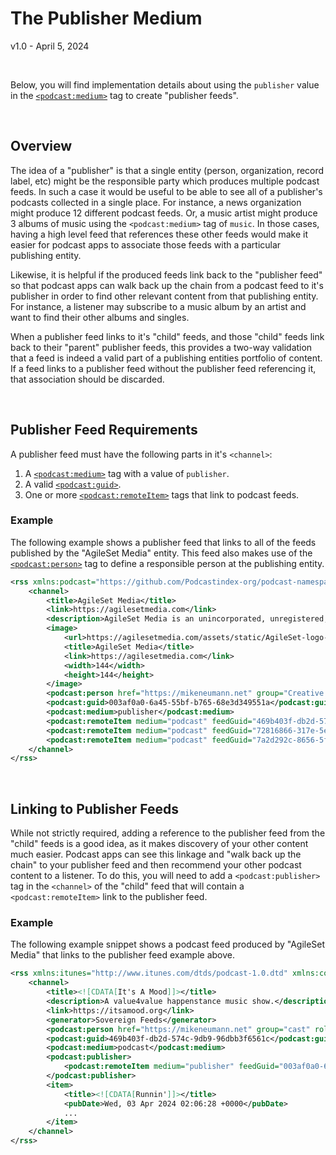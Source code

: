 # The Publisher Medium
v1.0 - April 5, 2024

<br>

Below, you will find implementation details about using the `publisher` value in the [`<podcast:medium>`](https://github.com/Podcastindex-org/podcast-namespace/blob/main/docs/1.0.md#medium) tag to 
create "publisher feeds".

<br>

## Overview

The idea of a "publisher" is that a single entity (person, organization, record label, etc) might be the responsible 
party which produces multiple podcast feeds.  In such a case it would be useful to be able to see all of a 
publisher's podcasts collected in a single place.  For instance, a news organization might produce 12 different 
podcast feeds.  Or, a music artist might produce 3 albums of music using the `<podcast:medium>` tag of `music`.  In 
those cases, having a high level feed that references these other feeds would make it easier for podcast apps to 
associate those feeds with a particular publishing entity.

Likewise, it is helpful if the produced feeds link back to the "publisher feed" so that podcast apps can walk back 
up the chain from a podcast feed to it's publisher in order to find other relevant content from that publishing 
entity.  For instance, a listener may subscribe to a music album by an artist and want to find their other 
albums and singles.

When a publisher feed links to it's "child" feeds, and those "child" feeds link back to their "parent" publisher 
feeds, this provides a two-way validation that a feed is indeed a valid part of a publishing entities portfolio of 
content.  If a feed links to a publisher feed without the publisher feed referencing it, that association should be 
discarded.

<br>

## Publisher Feed Requirements

A publisher feed must have the following parts in it's `<channel>`:

1. A [`<podcast:medium>`](https://github.com/Podcastindex-org/podcast-namespace/blob/main/docs/1.0.md#medium) tag with a value of `publisher`.
2. A valid [`<podcast:guid>`](https://github.com/Podcastindex-org/podcast-namespace/blob/main/docs/1.0.md#guid).
3. One or more [`<podcast:remoteItem>`](https://github.com/Podcastindex-org/podcast-namespace/blob/main/docs/1.0.md#remoteItem) tags that link to podcast feeds.

### Example

The following example shows a publisher feed that links to all of the feeds published by the "AgileSet Media" entity.
This feed also makes use of the [`<podcast:person>`](https://github.com/Podcastindex-org/podcast-namespace/blob/main/docs/1.0.md#person) tag to define a responsible person at the 
publishing entity.

```xml
<rss xmlns:podcast="https://github.com/Podcastindex-org/podcast-namespace/blob/main/docs/1.0.md" version="2.0">
    <channel>
        <title>AgileSet Media</title>
        <link>https://agilesetmedia.com</link>
        <description>AgileSet Media is an unincorporated, unregistered, and unpapered entity of AgileSet LLC for producing and publishing stuff by Mike Neumann. It is based in Texas, USA.</description>
        <image>
            <url>https://agilesetmedia.com/assets/static/AgileSet-logo-square-sm-144.png</url>
            <title>AgileSet Media</title>
            <link>https://agilesetmedia.com</link>
            <width>144</width>
            <height>144</height>
        </image>
        <podcast:person href="https://mikeneumann.net" group="Creative Direction" role="Director" img="https://itsamood.org/assets/static/MikeNeumann_202310.jpg">Mike Neumann</podcast:person>
        <podcast:guid>003af0a0-6a45-55bf-b765-68e3d349551a</podcast:guid>
        <podcast:medium>publisher</podcast:medium>
        <podcast:remoteItem medium="podcast" feedGuid="469b403f-db2d-574c-9db9-96dbb3f6561c" feedUrl="https://itsamood.org/itsamoodrss.xml"/>
        <podcast:remoteItem medium="podcast" feedGuid="72816866-317e-5e48-8895-8193d58e5b57" feedUrl="https://mikesmixtape.com/mikesmixtaperss.xml"/>
        <podcast:remoteItem medium="podcast" feedGuid="7a2d292c-8656-5fcf-88d2-31b10e54d7c7" feedUrl="https://mikeneumann.show/themnshowrss.xml"/>
    </channel>
</rss>
```

<br>

## Linking to Publisher Feeds

While not strictly required, adding a reference to the publisher feed from the "child" feeds is a good idea, as it 
makes discovery of your other content much easier.  Podcast apps can see this linkage and "walk back up the chain" 
to your publisher feed and then recommend your other podcast content to a listener.  To do this, you will need to 
add a `<podcast:publisher>` tag in the `<channel>` of the "child" feed that will contain a `<podcast:remoteItem>` link to 
the 
publisher feed.

### Example

The following example snippet shows a podcast feed produced by "AgileSet Media" that links to the publisher feed 
example above.

```xml
<rss xmlns:itunes="http://www.itunes.com/dtds/podcast-1.0.dtd" xmlns:content="http://purl.org/rss/1.0/modules/content/" xmlns:podcast="https://github.com/Podcastindex-org/podcast-namespace/blob/main/docs/1.0.md" version="2.0">
    <channel>
        <title><![CDATA[It's A Mood]]></title>
        <description>A value4value happenstance music show.</description>
        <link>https://itsamood.org</link>
        <generator>Sovereign Feeds</generator>
        <podcast:person href="https://mikeneumann.net" group="cast" role="host" img="https://itsamood.org/assets/static/MikeNeumann_202310.jpg">Mike Neumann</podcast:person>
        <podcast:guid>469b403f-db2d-574c-9db9-96dbb3f6561c</podcast:guid>
        <podcast:medium>podcast</podcast:medium>
        <podcast:publisher>
            <podcast:remoteItem medium="publisher" feedGuid="003af0a0-6a45-55bf-b765-68e3d349551a" feedUrl="https://agilesetmedia.com/assets/static/feeds/publisher.xml"/>            
        </podcast:publisher>
        <item>
            <title><![CDATA[Runnin']]></title>
            <pubDate>Wed, 03 Apr 2024 02:06:28 +0000</pubDate>
            ...
        </item>
    </channel>
</rss>
```